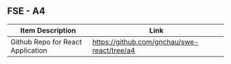 ## FSE - A4

| Item Description                      | Link |
|---------------------------------------|-----|
| Github Repo for React Application | https://github.com/gnchau/swe-react/tree/a4 |
